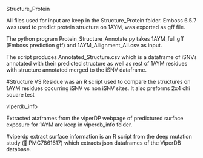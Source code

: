 Structure_Protein

All files used for input are keep in the Structure_Protein folder. Emboss 6.5.7 was used to predict protein structure on 1AYM, was exported as gff file.

The python program Protein_Structure_Annotate.py takes 1AYM_full.gff (Emboss prediction gff) and 1AYM_Allignment_All.csv as input.

The script produces Annotated_Structure.csv which is a dataframe of iSNVs annotated with their predicted structure as well as rest of 1AYM residues with structure annotated merged to the iSNV dataframe.

#Structure VS Residue was an R script used to compare the structures on 1AYM residues occurring iSNV vs non iSNV sites. It also preforms 2x4 chi square test

viperdb_info

Extracted ataframes from the viperDP webpage of predictured surface exposure for 1AYM are keep in viperdb_info folder.

#viperdp extract surface information is an R script from the deep mutation study ( PMC7861617) which extracts json dataframes of the ViperDB database.